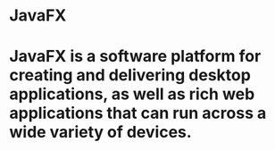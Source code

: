 # JavaFX
# JavaFX is a software platform for creating and delivering desktop applications, as well as rich web applications that can run across a wide variety of devices.
